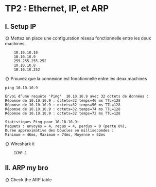 

# TP2 : Ethernet, IP, et ARP

## I. Setup IP

🌞 Mettez en place une configuration réseau fonctionnelle entre les deux machines

``````
    10.10.10.10
    10.10.10.9
    255.255.255.252
    10.10.10.8
    10.10.10.252
``````
🌞 Prouvez que la connexion est fonctionnelle entre les deux machines

``````
ping 10.10.10.9

Envoi d’une requête 'Ping'  10.10.10.9 avec 32 octets de données :
Réponse de 10.10.10.9 : octets=32 temps=46 ms TTL=128
Réponse de 10.10.10.9 : octets=32 temps=56 ms TTL=128
Réponse de 10.10.10.9 : octets=32 temps=74 ms TTL=128
Réponse de 10.10.10.9 : octets=32 temps=72 ms TTL=128

Statistiques Ping pour 10.10.10.9:
Paquets : envoyés = 4, reçus = 4, perdus = 0 (perte 0%),
Durée approximative des boucles en millisecondes :
Minimum = 46ms, Maximum = 74ms, Moyenne = 62ms  
``````
🌞 Wireshark it

``````
    ICMP 1
``````
## II. ARP my bro

🌞 Check the ARP table
``````